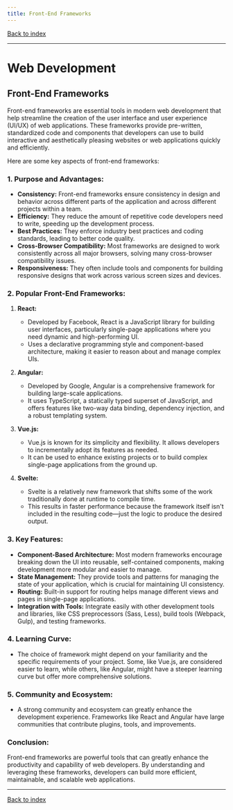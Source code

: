 ```yaml
---
title: Front-End Frameworks
---
```


[Back to index](index.html)

---
# Web Development
## Front-End Frameworks

Front-end frameworks are essential tools in modern web development that help streamline the creation of the user interface and user experience (UI/UX) of web applications. These frameworks provide pre-written, standardized code and components that developers can use to build interactive and aesthetically pleasing websites or web applications quickly and efficiently.

Here are some key aspects of front-end frameworks:

### 1. **Purpose and Advantages:**
   - **Consistency:** Front-end frameworks ensure consistency in design and behavior across different parts of the application and across different projects within a team.
   - **Efficiency:** They reduce the amount of repetitive code developers need to write, speeding up the development process.
   - **Best Practices:** They enforce industry best practices and coding standards, leading to better code quality.
   - **Cross-Browser Compatibility:** Most frameworks are designed to work consistently across all major browsers, solving many cross-browser compatibility issues.
   - **Responsiveness:** They often include tools and components for building responsive designs that work across various screen sizes and devices.

### 2. **Popular Front-End Frameworks:**

1. **React:**
   - Developed by Facebook, React is a JavaScript library for building user interfaces, particularly single-page applications where you need dynamic and high-performing UI.
   - Uses a declarative programming style and component-based architecture, making it easier to reason about and manage complex UIs.

2. **Angular:**
   - Developed by Google, Angular is a comprehensive framework for building large-scale applications.
   - It uses TypeScript, a statically typed superset of JavaScript, and offers features like two-way data binding, dependency injection, and a robust templating system.

3. **Vue.js:**
   - Vue.js is known for its simplicity and flexibility. It allows developers to incrementally adopt its features as needed.
   - It can be used to enhance existing projects or to build complex single-page applications from the ground up.

4. **Svelte:**
   - Svelte is a relatively new framework that shifts some of the work traditionally done at runtime to compile time.
   - This results in faster performance because the framework itself isn't included in the resulting code—just the logic to produce the desired output.

### 3. **Key Features:**
   - **Component-Based Architecture:** Most modern frameworks encourage breaking down the UI into reusable, self-contained components, making development more modular and easier to manage.
   - **State Management:** They provide tools and patterns for managing the state of your application, which is crucial for maintaining UI consistency.
   - **Routing:** Built-in support for routing helps manage different views and pages in single-page applications.
   - **Integration with Tools:** Integrate easily with other development tools and libraries, like CSS preprocessors (Sass, Less), build tools (Webpack, Gulp), and testing frameworks.

### 4. **Learning Curve:**
   - The choice of framework might depend on your familiarity and the specific requirements of your project. Some, like Vue.js, are considered easier to learn, while others, like Angular, might have a steeper learning curve but offer more comprehensive solutions.


### 5. **Community and Ecosystem:**
   - A strong community and ecosystem can greatly enhance the development experience. Frameworks like React and Angular have large communities that contribute plugins, tools, and improvements.

### Conclusion:
Front-end frameworks are powerful tools that can greatly enhance the productivity and capability of web developers. By understanding and leveraging these frameworks, developers can build more efficient, maintainable, and scalable web applications.

---
[Back to index](index.html)
